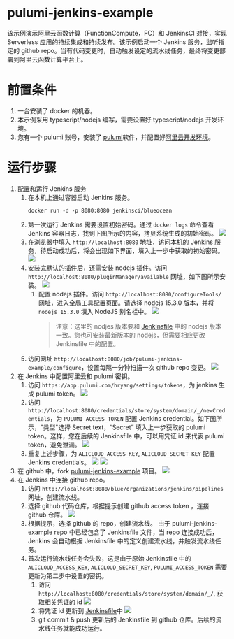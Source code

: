 # pulumi-jenkins-example

该示例演示阿里云函数计算（FunctionCompute，FC）和 JenkinsCI 对接，实现 Serverless 应用的持续集成和持续发布。该示例启动一个 Jenkins 服务，监听指定的 github repo。当有代码变更时，自动触发设定的流水线任务，最终将变更部署到阿里云函数计算平台上。

# 前置条件

1. 一台安装了 docker 的机器。
2. 本示例采用 typescript/nodejs 编写，需要设置好 typescript/nodejs 开发环境。
3. 您有一个 pulumi 账号，安装了 [pulumi](https://www.pulumi.com/docs/get-started/install/)软件，并配置好[阿里云开发环境](https://www.pulumi.com/docs/intro/cloud-providers/alicloud/)。 

# 运行步骤

1. 配置和运行 Jenkins 服务
   1. 在本机上通过容器启动 Jenkins 服务。
      ```
      docker run -d -p 8080:8080 jenkinsci/blueocean
      ```
   2. 第一次运行 Jenkins 需要设置初始密码。通过 `docker logs` 命令查看 Jenkins 容器日志，找到下图所示的内容，拷贝系统生成的初始密码。
      ![](https://cdn.nlark.com/yuque/0/2021/png/995498/1610032169119-48a33e40-f78c-458d-bc48-bd66f834c1fd.png)
   3. 在浏览器中填入 `http://localhost:8080` 地址，访问本机的 Jenkins 服务，待启动成功后，将会出现如下界面，填入上一步中获取的初始密码。
      ![](https://cdn.nlark.com/yuque/0/2021/png/995498/1610032514726-4a86eb2c-95f6-4fee-bc98-47034c5e25dc.png)
   4. 安装完默认的插件后，还需安装 nodejs 插件。访问 `http://localhost:8080/pluginManager/available` 网址，如下图所示安装。
      ![](https://cdn.nlark.com/yuque/0/2021/png/995498/1610037375398-a85c533d-e45d-4398-afad-f981a27c36ff.png)
      1. 配置 nodejs 插件。访问 `http://localhost:8080/configureTools/` 网址，进入全局工具配置页面。请选择 nodejs 15.3.0 版本，并将 `nodejs 15.3.0` 填入 NodeJS 别名栏中。
         ![](https://cdn.nlark.com/yuque/0/2021/png/995498/1610038248343-4540c959-20cf-4717-b656-4d04f0d554c6.png)
         > 注意：这里的 nodjes 版本要和 [Jenkinsfile](Jenkinsfile) 中的 nodejs 版本一致。您也可安装最新版本的 nodejs，但需要相应更改 Jenkinsfile 中的配置。
    5. 访问网址 `http://localhost:8080/job/pulumi-jenkins-example/configure`，设置每隔一分钟扫描一次 github repo 变更。
       ![](https://cdn.nlark.com/yuque/0/2021/png/995498/1610082409450-16fb0c47-8127-4e4f-8a7a-59503d54c28f.png)
2. 在 Jenkins 中配置阿里云和 pulumi 密钥。
   1. 访问 `https://app.pulumi.com/hryang/settings/tokens`，为 jenkins 生成 pulumi token。
      ![](https://cdn.nlark.com/yuque/0/2021/png/995498/1610067429403-0ead7af9-dabd-4fa9-be11-e080e7b8e416.png)
   2. 访问 `http://localhost:8080/credentials/store/system/domain/_/newCredentials`，为 `PULUMI_ACCESS_TOKEN` 配置 Jenkins credential。如下图所示，"类型"选择 Secret text，“Secret” 填入上一步获取的 pulumi token。这样，您在后续的 Jenkinsfile 中，可以用凭证 id 来代表 pulumi token，避免泄漏。
      ![](https://cdn.nlark.com/yuque/0/2021/png/995498/1610067757229-6dd5fbe0-4f75-4600-8400-64d20f3f9746.png)
   3. 重复上述步骤，为 `ALICLOUD_ACCESS_KEY`, `ALICLOUD_SECRET_KEY` 配置 Jenkins credentials。 
      ![](https://cdn.nlark.com/yuque/0/2021/png/995498/1610068033776-b9e0d12e-fa33-4048-9405-d822a34fd706.png)
      ![](https://cdn.nlark.com/yuque/0/2021/png/995498/1610068186006-f5009d10-6d83-473c-b25a-ba59783317a7.png)
3. 在 github 中，fork [pulumi-jenkins-example](https://github.com/hryang/pulumi-jenkins-example) 项目。
   ![](https://cdn.nlark.com/yuque/0/2021/png/995498/1610064328310-793fde1e-629a-482a-8fe2-b75203ad33b5.png)
4. 在 Jenkins 中连接 github repo。
   1. 访问 `http://localhost:8080/blue/organizations/jenkins/pipelines` 网址，创建流水线。
   2. 选择 github 代码仓库，根据提示创建 github access token ，连接 github 仓库。
      ![](https://cdn.nlark.com/yuque/0/2021/png/995498/1610063690378-c85c11f6-d83c-49b2-b9c8-cde51edb9a09.png)
   3. 根据提示，选择 github 的 repo，创建流水线。 由于 pulumi-jenkins-example repo 中已经包含了 Jenkinsfile 文件，当 repo 连接成功后，Jenkins 会自动根据 Jenkinsfile 中的定义创建流水线，并触发流水线任务。
   4. 首次运行流水线任务会失败，这是由于原始 Jenkinsfile 中的 `ALICLOUD_ACCESS_KEY`, `ALICLOUD_SECRET_KEY`, `PULUMI_ACCESS_TOKEN` 需要更新为第二步中设置的密钥。
      1. 访问 `http://localhost:8080/credentials/store/system/domain/_/`, 获取相关凭证的 id
         ![](https://cdn.nlark.com/yuque/0/2021/png/995498/1610081643961-0986d850-09f1-4036-a67b-43bec44a5322.png)
      2. 将凭证 id 更新到 [Jenkinsfile](Jenkinsfile)中
         ![](https://cdn.nlark.com/yuque/0/2021/png/995498/1610081788605-0d03e458-6ffb-4191-a609-3a8b62749b72.png)
      3. git commit & push 更新后的 Jenkinsfile 到 github 仓库。后续的流水线任务就能成功运行。